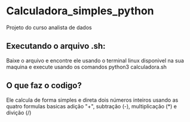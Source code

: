 # Calculadora_simples_python
Projeto do curso analista de dados

## Executando o arquivo .sh:
Baixe o arquivo e encontre ele usando o terminal linux disponivel na sua maquina e execute usando os comandos python3 calculadora.sh

## O que faz o codigo?
Ele calcula de forma simples e direta dois números inteiros usando as quatro formulas basicas adição "+", subtração (-), multiplicação (*) e divição (/)
